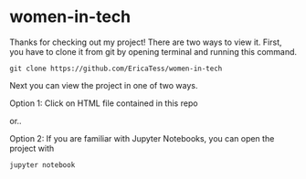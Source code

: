 # women-in-tech

Thanks for checking out my project! There are two ways to view it. First, you have to clone it from git by opening terminal and running this command.

`git clone https://github.com/EricaTess/women-in-tech`

Next you can view the project in one of two ways.

Option 1: Click on HTML file contained in this repo

or..

Option 2: If you are familiar with Jupyter Notebooks, you can open the project with

`jupyter notebook`


